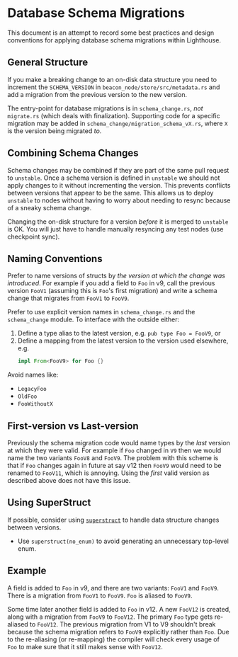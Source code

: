 Database Schema Migrations
====

This document is an attempt to record some best practices and design conventions for applying
database schema migrations within Lighthouse.

## General Structure

If you make a breaking change to an on-disk data structure you need to increment the
`SCHEMA_VERSION` in `beacon_node/store/src/metadata.rs` and add a migration from the previous
version to the new version.

The entry-point for database migrations is in `schema_change.rs`, _not_ `migrate.rs` (which deals
with finalization). Supporting code for a specific migration may be added in
`schema_change/migration_schema_vX.rs`, where `X` is the version being migrated _to_.

## Combining Schema Changes

Schema changes may be combined if they are part of the same pull request to
`unstable`. Once a schema version is defined in `unstable` we should not apply changes to it
without incrementing the version. This prevents conflicts between versions that appear to be the
same. This allows us to deploy `unstable` to nodes without having to worry about needing to resync
because of a sneaky schema change.

Changing the on-disk structure for a version _before_ it is merged to `unstable` is OK. You will
just have to handle manually resyncing any test nodes (use checkpoint sync).

## Naming Conventions

Prefer to name versions of structs by _the version at which the change was introduced_. For example
if you add a field to `Foo` in v9, call the previous version `FooV1` (assuming this is `Foo`'s first
migration) and write a schema change that migrates from `FooV1` to `FooV9`.

Prefer to use explicit version names in `schema_change.rs` and the `schema_change` module. To
interface with the outside either:

1. Define a type alias to the latest version, e.g. `pub type Foo = FooV9`, or
2. Define a mapping from the latest version to the version used elsewhere, e.g.
   ```rust
   impl From<FooV9> for Foo {}
   ```

Avoid names like:

* `LegacyFoo`
* `OldFoo`
* `FooWithoutX`

## First-version vs Last-version

Previously the schema migration code would name types by the _last_ version at which they were
valid. For example if `Foo` changed in `V9` then we would name the two variants `FooV8` and `FooV9`.
The problem with this scheme is that if `Foo` changes again in future at say v12 then `FooV9` would
need to be renamed to `FooV11`, which is annoying. Using the _first_ valid version as described
above does not have this issue.

## Using SuperStruct

If possible, consider using [`superstruct`](https://crates.io/crates/superstruct) to handle data
structure changes between versions.

* Use `superstruct(no_enum)` to avoid generating an unnecessary top-level enum.

## Example

A field is added to `Foo` in v9, and there are two variants: `FooV1` and `FooV9`. There is a
migration from `FooV1` to `FooV9`. `Foo` is aliased to `FooV9`.

Some time later another field is added to `Foo` in v12. A new `FooV12` is created, along with a
migration from `FooV9` to `FooV12`. The primary `Foo` type gets re-aliased to `FooV12`. The previous
migration from V1 to V9 shouldn't break because the schema migration refers to `FooV9` explicitly
rather than `Foo`. Due to the re-aliasing (or re-mapping) the compiler will check every usage
of `Foo` to make sure that it still makes sense with `FooV12`.

